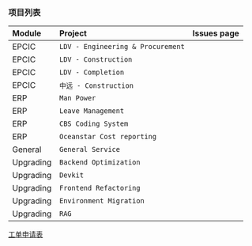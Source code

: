 ### 项目列表

| Module     | Project                            | Issues page    |
|:-----------|:---------------------------------  |:-------------- |
| EPCIC      | `LDV - Engineering & Procurement`  |                |
| EPCIC      | `LDV - Construction`               |                |
| EPCIC      | `LDV - Completion`                 |                |
| EPCIC      | `中远 - Construction`               |                |
| ERP        | `Man Power`                        |                |
| ERP        | `Leave Management`                 |                |
| ERP        | `CBS Coding System`                |                |
| ERP        | `Oceanstar Cost reporting`         |                |
| General    | `General Service`                  |                |
| Upgrading  | `Backend Optimization`             |                |
| Upgrading  | `Devkit`                           |                |
| Upgrading  | `Frontend Refactoring`             |                |
| Upgrading  | `Environment Migration`            |                |
| Upgrading  | `RAG`                              |                |

[工单申请表](https://github.com/OceanSTAR-Elite-IDE/request-forms/issues/new/choose)
